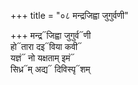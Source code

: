 +++
title = "०८ मन्द्रजिह्वा जुगुर्वणी"

+++
मन्द्र᳓जिह्वा जुगुर्व᳓णी  
हो᳓तारा दइ᳓विया कवी᳓  
यज्ञं᳓ नो यक्षताम् इमं᳓  
सिध्र᳓म् अद्य᳓ दिविस्पृ᳓शम्
